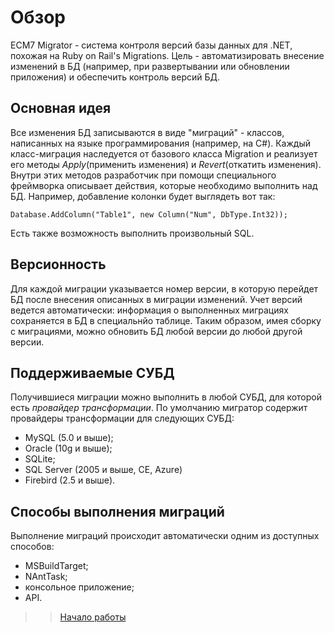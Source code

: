 # Обзор #
ECM7 Migrator - система контроля версий базы данных для .NET, похожая на Ruby on Rail's Migrations. Цель - автоматизировать внесение изменений в БД (например, при развертывании или обновлении приложения) и обеспечить контроль версий БД.

## Основная идея ##
Все изменения БД записываются в виде "миграций" - классов, написанных на языке программирования (например, на C#).
Каждый класс-миграция наследуется от базового класса Migration и реализует его методы _Apply_(применить изменения) и _Revert_(откатить изменения).
Внутри этих методов разработчик при помощи специального фреймворка описывает действия, которые необходимо выполнить над БД. Например, добавление колонки будет выглядеть вот так:
```
Database.AddColumn("Table1", new Column("Num", DbType.Int32));
```
Есть также возможность выполнить произвольный SQL.

## Версионность ##
Для каждой миграции указывается номер версии, в которую перейдет БД после внесения описанных в миграции изменений. Учет версий ведется автоматически: информация о выполненных миграциях сохраняется в БД в специальнйо таблице. Таким образом, имея сборку с миграциями, можно обновить БД любой версии до любой другой версии.

## Поддерживаемые СУБД ##
Получившиеся миграции можно выполнить в любой СУБД, для которой есть _провайдер трансформации_. По умолчанию мигратор содержит провайдеры трансформации для следующих СУБД:
  * MySQL (5.0 и выше);
  * Oracle (10g и выше);
  * SQLite;
  * SQL Server (2005 и выше, CE, Azure)
  * Firebird (2.5 и выше).

## Способы выполнения миграций ##
Выполнение миграций происходит автоматически одним из доступных способов:
  * MSBuildTarget;
  * NAntTask;
  * консольное приложение;
  * API.

>> [Начало работы](GettingStarted.md) 
